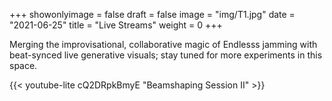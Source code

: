 +++
showonlyimage = false
draft = false
image = "img/T1.jpg"
date = "2021-06-25"
title = "Live Streams"
weight = 0
+++

Merging the improvisational, collaborative magic of Endlesss jamming with beat-synced live generative visuals; stay tuned for more experiments in this space.

{{< youtube-lite cQ2DRpkBmyE "Beamshaping Session II" >}}

<!--more-->

